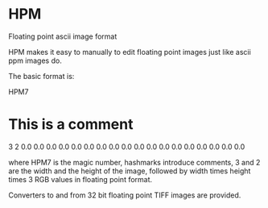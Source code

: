 # HPM
Floating point ascii image format

HPM makes it easy to manually to edit floating point images just like ascii ppm
images do.

The basic format is:

HPM7
# This is a comment
3 2
0.0 0.0 0.0	0.0 0.0 0.0	0.0 0.0 0.0
0.0 0.0 0.0	0.0 0.0 0.0	0.0 0.0 0.0

where HPM7 is the magic number,
hashmarks introduce comments,
3 and 2 are the width and the height of the image,
followed by width times height times 3 RGB values
in floating point format.

Converters to and from 32 bit floating point TIFF images are provided.

